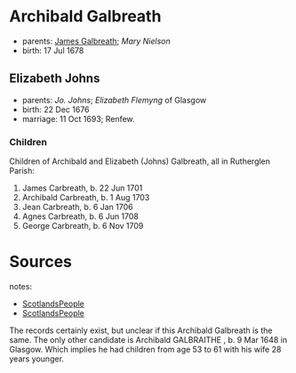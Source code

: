# Archibald Galbreath

- parents: [James Galbreath](galbreath-james-1659.md); *Mary Nielson*
- birth: 17 Jul 1678

## Elizabeth Johns

- parents: *Jo. Johns*; *Elizabeth Flemyng* of Glasgow
- birth: 22 Dec 1676
- marriage: 11 Oct 1693; Renfew. 

### Children

Children of Archibald and Elizabeth (Johns) Galbreath, all in Rutherglen Parish:

1. James Carbreath, b. 22 Jun 1701
2. Archibald Carbreath, b. 1 Aug 1703
3. Jean Carbreath, b. 6 Jan 1706
4. Agnes Carbreath, b. 6 Jun 1708
5. George Carbreath, b. 6 Nov 1709

# Sources

notes:
- [ScotlandsPeople](https://www.scotlandspeople.gov.uk/record-results?search_type=people&event=M&record_type%5B0%5D=opr_marriages&church_type=Old%20Parish%20Registers&dl_cat=church&dl_rec=church-banns-marriages&surname=galbreath&surname_so=syn&forename_so=starts&sex=M&spouse_name=johns&spouse_name_so=exact&record=Church%20of%20Scotland%20%28old%20parish%20registers%29%20Roman%20Catholic%20Church%20Other%20churches)
- [ScotlandsPeople](https://www.scotlandspeople.gov.uk/record-results?search_type=people&event=%28B%20OR%20C%20OR%20S%29&record_type%5B0%5D=opr_births&church_type=Old%20Parish%20Registers&dl_cat=church&dl_rec=church-births-baptisms&surname=carbreath&surname_so=syn&forename_so=starts&from_year=1700&to_year=1710&parent_names=carbreath&parent_names_so=fuzzy&parent_name_two=johns&parent_name_two_so=exact&record=Church%20of%20Scotland%20%28old%20parish%20registers%29%20Roman%20Catholic%20Church%20Other%20churches&sort=asc&order=Date&field=year)

The records certainly exist, but unclear if this Archibald Galbreath is the same.  The only other candidate is Archibald GALBRAITHE , b. 9 Mar 1648 in Glasgow.  Which implies he had children from age 53 to 61 with his wife 28 years younger.
